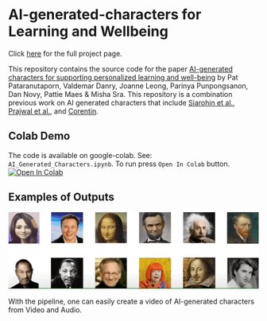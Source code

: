# AI-generated-characters for Learning and Wellbeing
Click [here](https://www.media.mit.edu/projects/Ai-generated-characters/overview/) for the full project page.

This repository contains the source code for the paper [AI-generated characters for supporting personalized learning and well-being](https://www.nature.com/articles/s42256-021-00417-9) by Pat Pataranutaporn, Valdemar Danry, Joanne Leong, Parinya Punpongsanon, Dan Novy, Pattie Maes & Misha Sra. This repository is a combination previous work on AI generated characters that include [Siarohin et al.](https://github.com/AliaksandrSiarohin/first-order-model), [Prajwal et al.](https://github.com/Rudrabha/Wav2Lip), and [Corentin](https://github.com/CorentinJ/Real-Time-Voice-Cloning).

## Colab Demo 
The code is available on google-colab. See: ```AI_Generated_Characters.ipynb```. To run press ```Open In Colab``` button. 
[![Open In Colab](https://colab.research.google.com/assets/colab-badge.svg)](https://colab.research.google.com/drive/1y0YigI1RiTVd2Qr6HHpesAwYoovcvZaE?usp=sharing)

## Examples of Outputs
![Screenshot](cover.gif)

With the pipeline, one can easily create a video of AI-generated characters from Video and Audio.


